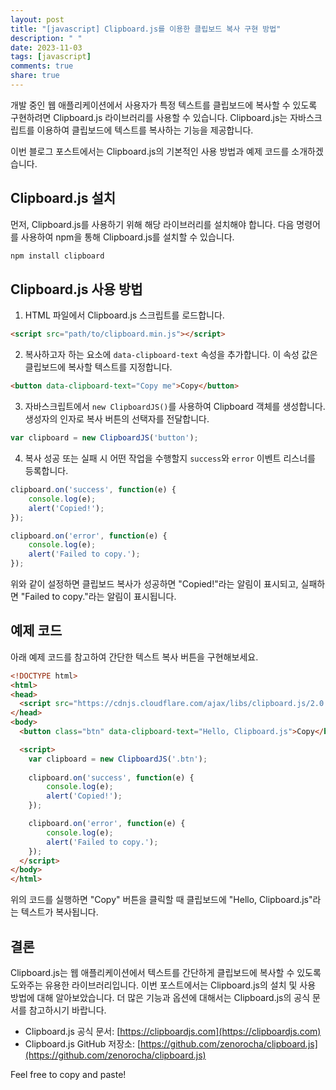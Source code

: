```yaml
---
layout: post
title: "[javascript] Clipboard.js를 이용한 클립보드 복사 구현 방법"
description: " "
date: 2023-11-03
tags: [javascript]
comments: true
share: true
---
```


개발 중인 웹 애플리케이션에서 사용자가 특정 텍스트를 클립보드에 복사할 수 있도록 구현하려면 Clipboard.js 라이브러리를 사용할 수 있습니다. Clipboard.js는 자바스크립트를 이용하여 클립보드에 텍스트를 복사하는 기능을 제공합니다.

이번 블로그 포스트에서는 Clipboard.js의 기본적인 사용 방법과 예제 코드를 소개하겠습니다.

## Clipboard.js 설치

먼저, Clipboard.js를 사용하기 위해 해당 라이브러리를 설치해야 합니다. 다음 명령어를 사용하여 npm을 통해 Clipboard.js를 설치할 수 있습니다.

```javascript
npm install clipboard
```

## Clipboard.js 사용 방법

1. HTML 파일에서 Clipboard.js 스크립트를 로드합니다.

```html
<script src="path/to/clipboard.min.js"></script>
```

2. 복사하고자 하는 요소에 `data-clipboard-text` 속성을 추가합니다. 이 속성 값은 클립보드에 복사할 텍스트를 지정합니다.

```html
<button data-clipboard-text="Copy me">Copy</button>
```

3. 자바스크립트에서 `new ClipboardJS()`를 사용하여 Clipboard 객체를 생성합니다. 생성자의 인자로 복사 버튼의 선택자를 전달합니다.

```javascript
var clipboard = new ClipboardJS('button');
```

4. 복사 성공 또는 실패 시 어떤 작업을 수행할지  `success`와 `error` 이벤트 리스너를 등록합니다. 

```javascript
clipboard.on('success', function(e) {
    console.log(e);
    alert('Copied!');
});

clipboard.on('error', function(e) {
    console.log(e);
    alert('Failed to copy.');
});
```

위와 같이 설정하면 클립보드 복사가 성공하면 "Copied!"라는 알림이 표시되고, 실패하면 "Failed to copy."라는 알림이 표시됩니다.

## 예제 코드

아래 예제 코드를 참고하여 간단한 텍스트 복사 버튼을 구현해보세요.

```html
<!DOCTYPE html>
<html>
<head>
  <script src="https://cdnjs.cloudflare.com/ajax/libs/clipboard.js/2.0.6/clipboard.min.js"></script>
</head>
<body>
  <button class="btn" data-clipboard-text="Hello, Clipboard.js">Copy</button>

  <script>
    var clipboard = new ClipboardJS('.btn');
    
    clipboard.on('success', function(e) {
        console.log(e);
        alert('Copied!');
    });

    clipboard.on('error', function(e) {
        console.log(e);
        alert('Failed to copy.');
    });
  </script>
</body>
</html>
```

위의 코드를 실행하면 "Copy" 버튼을 클릭할 때 클립보드에 "Hello, Clipboard.js"라는 텍스트가 복사됩니다.

## 결론

Clipboard.js는 웹 애플리케이션에서 텍스트를 간단하게 클립보드에 복사할 수 있도록 도와주는 유용한 라이브러리입니다. 이번 포스트에서는 Clipboard.js의 설치 및 사용 방법에 대해 알아보았습니다. 더 많은 기능과 옵션에 대해서는 Clipboard.js의 공식 문서를 참고하시기 바랍니다.

- Clipboard.js 공식 문서: [https://clipboardjs.com](https://clipboardjs.com)
- Clipboard.js GitHub 저장소: [https://github.com/zenorocha/clipboard.js](https://github.com/zenorocha/clipboard.js)

Feel free to copy and paste!